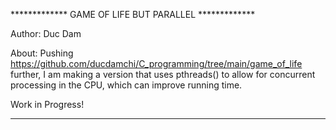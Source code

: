 ************* GAME OF LIFE BUT PARALLEL *************

Author: Duc Dam

About: Pushing https://github.com/ducdamchi/C_programming/tree/main/game_of_life further, I am making a version that uses pthreads() to allow for concurrent processing in the CPU, which can improve running time.

Work in Progress!
******************************************************
